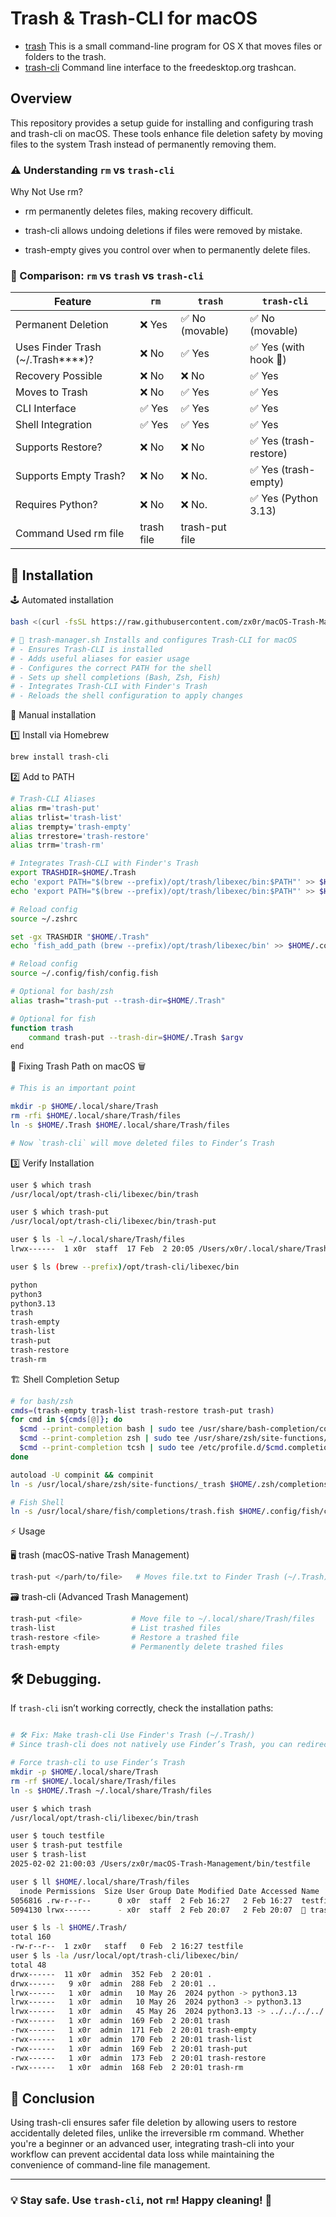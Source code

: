 # Trash & Trash-CLI for macOS


- [trash](https://hasseg.org/trash) This is a small command-line program for OS X that moves files or folders to the trash.
- [trash-cli](https://github.com/andreafrancia/trash-cli) Command line interface to the freedesktop.org trashcan.

## Overview

This repository provides a setup guide for installing and configuring trash and trash-cli on macOS. These tools enhance file deletion safety by moving files to the system Trash instead of permanently removing them.

### ⚠️ Understanding `rm` vs `trash-cli`

Why Not Use rm?

- rm permanently deletes files, making recovery difficult.

- trash-cli allows undoing deletions if files were removed by mistake.

- trash-empty gives you control over when to permanently delete files.

### 🚨 Comparison: `rm` vs `trash` vs `trash-cli` 

| Feature            | `rm`   | `trash`         | `trash-cli`     |
| ------------------ | ------ | --------------- | --------------- |
| Permanent Deletion | ❌ Yes | ✅ No (movable) | ✅ No (movable) |
|Uses Finder Trash (~/.Trash****)?|❌ No|✅ Yes | ✅ Yes (with hook 🥷)|
| Recovery Possible  | ❌ No  | ❌ No           | ✅ Yes          |
| Moves to Trash     | ❌ No  | ✅ Yes          | ✅ Yes          |
| CLI Interface      | ✅ Yes | ✅ Yes          | ✅ Yes          |
| Shell Integration  | ✅ Yes | ✅ Yes          | ✅ Yes          |
| Supports Restore?  |	❌ No  |   ❌ No         | ✅ Yes (trash-restore)|
| Supports Empty Trash?| ❌ No  | ❌ No.        | ✅ Yes (trash-empty)|
| Requires Python?   | ❌ No  | ❌ No.          | ✅ Yes (Python 3.13)|
|  Command Used		   rm file| trash file	      | trash-put file  |


## 🚀 Installation

🕹 Automated installation
```sh
bash <(curl -fsSL https://raw.githubusercontent.com/zx0r/macOS-Trash-Management/refs/heads/main/bin/trash_manager.sh) --install
```
```sh
# 📌 trash-manager.sh Installs and configures Trash-CLI for macOS
# - Ensures Trash-CLI is installed
# - Adds useful aliases for easier usage
# - Configures the correct PATH for the shell
# - Sets up shell completions (Bash, Zsh, Fish)
# - Integrates Trash-CLI with Finder's Trash
# - Reloads the shell configuration to apply changes
```
🤸 Manual installation

1️⃣ Install via Homebrew

```sh
brew install trash-cli
```

2️⃣ Add to PATH 

```sh
# Trash-CLI Aliases
alias rm='trash-put'
alias trlist='trash-list'
alias trempty='trash-empty'
alias trrestore='trash-restore'
alias trrm='trash-rm'

# Integrates Trash-CLI with Finder's Trash
export TRASHDIR=$HOME/.Trash
echo 'export PATH="$(brew --prefix)/opt/trash/libexec/bin:$PATH"' >> $HOME/.bashrc  # For Bash
echo 'export PATH="$(brew --prefix)/opt/trash/libexec/bin:$PATH"' >> $HOME/.zshrc   # For Zsh

# Reload config
source ~/.zshrc

set -gx TRASHDIR "$HOME/.Trash"
echo 'fish_add_path (brew --prefix)/opt/trash/libexec/bin' >> $HOME/.config/fish/config.fish  # For Fish

# Reload config
source ~/.config/fish/config.fish

# Optional for bash/zsh
alias trash="trash-put --trash-dir=$HOME/.Trash"

# Optional for fish
function trash
    command trash-put --trash-dir=$HOME/.Trash $argv
end

```
💊 Fixing Trash Path on macOS 🗑

```sh
# This is an important point

mkdir -p $HOME/.local/share/Trash
rm -rfi $HOME/.local/share/Trash/files
ln -s $HOME/.Trash $HOME/.local/share/Trash/files

# Now `trash-cli` will move deleted files to Finder’s Trash
```
3️⃣ Verify Installation
```sh
user $ which trash
/usr/local/opt/trash-cli/libexec/bin/trash

user $ which trash-put
/usr/local/opt/trash-cli/libexec/bin/trash-put

user $ ls -l ~/.local/share/Trash/files
lrwx------  1 x0r  staff  17 Feb  2 20:05 /Users/x0r/.local/share/Trash/files -> /Users/zx0r/.Trash

user $ ls (brew --prefix)/opt/trash-cli/libexec/bin

python
python3
python3.13
trash
trash-empty
trash-list
trash-put
trash-restore
trash-rm
```

🏗️ Shell Completion Setup

```sh
# for bash/zsh
cmds=(trash-empty trash-list trash-restore trash-put trash)
for cmd in ${cmds[@]}; do
  $cmd --print-completion bash | sudo tee /usr/share/bash-completion/completions/$cmd
  $cmd --print-completion zsh | sudo tee /usr/share/zsh/site-functions/_$cmd
  $cmd --print-completion tcsh | sudo tee /etc/profile.d/$cmd.completion.csh
done

autoload -U compinit && compinit
ln -s /usr/local/share/zsh/site-functions/_trash $HOME/.zsh/completions/_trash

# Fish Shell
ln -s /usr/local/share/fish/completions/trash.fish $HOME/.config/fish/completions/
```

⚡ Usage

🖥️ trash (macOS-native Trash Management)
```sh
trash-put </parh/to/file>   # Moves file.txt to Finder Trash (~/.Trash)
```
🗃️ trash-cli (Advanced Trash Management)
```sh
trash-put <file>           # Move file to ~/.local/share/Trash/files
trash-list                 # List trashed files
trash-restore <file>       # Restore a trashed file
trash-empty                # Permanently delete trashed files
```

## 🛠️ Debugging.     

If `trash-cli` isn’t working correctly, check the installation paths:
```sh

# 🛠 Fix: Make trash-cli Use Finder's Trash (~/.Trash/)
# Since trash-cli does not natively use Finder’s Trash, you can redirect it with a symlink.

# Force trash-cli to use Finder’s Trash
mkdir -p $HOME/.local/share/Trash
rm -rf $HOME/.local/share/Trash/files
ln -s $HOME/.Trash ~/.local/share/Trash/files

user $ which trash
/usr/local/opt/trash-cli/libexec/bin/trash

user $ touch testfile
user $ trash-put testfile
user $ trash-list
2025-02-02 21:00:03 /Users/zx0r/macOS-Trash-Management/bin/testfile

user $ ll $HOME/.local/share/Trash/files
  inode Permissions  Size User Group Date Modified Date Accessed Name 
5056816 .rw-r--r--      0 x0r  staff  2 Feb 16:27   2 Feb 16:27  testfile
5094130 lrwx------      - x0r  staff  2 Feb 20:07   2 Feb 20:07   trash-cli.fish -> /usr/local/share/fish/completions/trash-cli.fish

user $ ls -l $HOME/.Trash/
total 160
-rw-r--r--  1 zx0r   staff   0 Feb  2 16:27 testfile
user $ ls -la /usr/local/opt/trash-cli/libexec/bin/
total 48
drwx------  11 x0r  admin  352 Feb  2 20:01 .
drwx------   9 x0r  admin  288 Feb  2 20:01 ..
lrwx------   1 x0r  admin   10 May 26  2024 python -> python3.13
lrwx------   1 x0r  admin   10 May 26  2024 python3 -> python3.13
lrwx------   1 x0r  admin   45 May 26  2024 python3.13 -> ../../../../../opt/python@3.13/bin/python3.13
-rwx------   1 x0r  admin  169 Feb  2 20:01 trash
-rwx------   1 x0r  admin  171 Feb  2 20:01 trash-empty
-rwx------   1 x0r  admin  170 Feb  2 20:01 trash-list
-rwx------   1 x0r  admin  169 Feb  2 20:01 trash-put
-rwx------   1 x0r  admin  173 Feb  2 20:01 trash-restore
-rwx------   1 x0r  admin  168 Feb  2 20:01 trash-rm
```

## 🏁 Conclusion

Using trash-cli ensures safer file deletion by allowing users to restore accidentally deleted files, unlike the irreversible rm command. Whether you're a beginner or an advanced user, integrating trash-cli into your workflow can prevent accidental data loss while maintaining the convenience of command-line file management.

---



### 💡 Stay safe. Use `trash-cli`, not `rm`! Happy cleaning! 🧹
